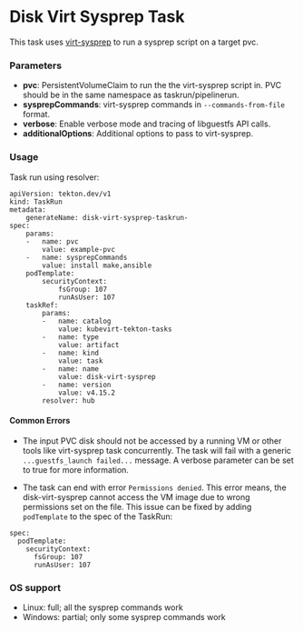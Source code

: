# Disk Virt Sysprep Task

This task uses [virt-sysprep](https://libguestfs.org/virt-sysprep.1.html) to run a sysprep script on a target pvc.

### Parameters

- **pvc**: PersistentVolumeClaim to run the the virt-sysprep script in. PVC should be in the same namespace as taskrun/pipelinerun.
- **sysprepCommands**: virt-sysprep commands in `--commands-from-file` format.
- **verbose**: Enable verbose mode and tracing of libguestfs API calls.
- **additionalOptions**: Additional options to pass to virt-sysprep.

### Usage

Task run using resolver:
```
apiVersion: tekton.dev/v1
kind: TaskRun
metadata:
    generateName: disk-virt-sysprep-taskrun-
spec:
    params:
    -   name: pvc
        value: example-pvc
    -   name: sysprepCommands
        value: install make,ansible
    podTemplate:
        securityContext:
            fsGroup: 107
            runAsUser: 107
    taskRef:
        params:
        -   name: catalog
            value: kubevirt-tekton-tasks
        -   name: type
            value: artifact
        -   name: kind
            value: task
        -   name: name
            value: disk-virt-sysprep
        -   name: version
            value: v4.15.2
        resolver: hub
```

#### Common Errors

- The input PVC disk should not be accessed by a running VM or other tools like virt-sysprep task concurrently.
The task will fail with a generic `...guestfs_launch failed...` message.
A verbose parameter can be set to true for more information.

- The task can end with error `Permissions denied`. This error means, the disk-virt-sysprep cannot access the VM image due to wrong permissions set on the file. This issue can be fixed by adding `podTemplate` to the spec of the TaskRun:
```
spec:
  podTemplate:
    securityContext:
      fsGroup: 107
      runAsUser: 107
```

### OS support

- Linux: full; all the sysprep commands work
- Windows: partial; only some sysprep commands work
